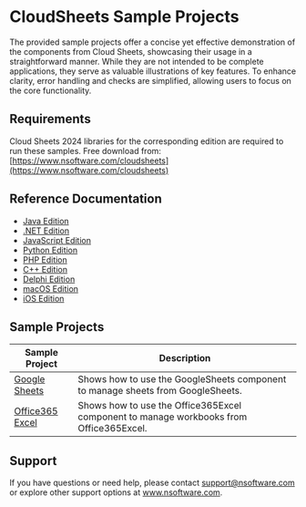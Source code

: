 # CloudSheets Sample Projects
The provided sample projects offer a concise yet effective demonstration of the components from Cloud Sheets, showcasing their usage in a straightforward manner. While they are not intended to be complete applications, they serve as valuable illustrations of key features. To enhance clarity, error handling and checks are simplified, allowing users to focus on the core functionality.

## Requirements
Cloud Sheets 2024 libraries for the corresponding edition are required to run these samples.  Free download from: [https://www.nsoftware.com/cloudsheets](https://www.nsoftware.com/cloudsheets)

## Reference Documentation
* [Java Edition](https://cdn.nsoftware.com/help/EHJ/java/)
* [.NET Edition](https://cdn.nsoftware.com/help/EHJ/cs/)
* [JavaScript Edition](https://cdn.nsoftware.com/help/EHJ/js/)
* [Python Edition](https://cdn.nsoftware.com/help/EHJ/py/)
* [PHP Edition](https://cdn.nsoftware.com/help/EHJ/php/)
* [C++ Edition](https://cdn.nsoftware.com/help/EHJ/cpp/)
* [Delphi Edition](https://cdn.nsoftware.com/help/EHJ/dlp/)
* [macOS Edition](https://cdn.nsoftware.com/help/EHJ/mac/)
* [iOS Edition](https://cdn.nsoftware.com/help/EHJ/mac/)

## Sample Projects
| Sample Project | Description |
| --- | --- |
| [Google Sheets](./Cloud%20Sheets%20Samples/Google%20Sheets) | Shows how to use the GoogleSheets component to manage sheets from GoogleSheets. |
| [Office365 Excel](./Cloud%20Sheets%20Samples/Office365%20Excel) | Shows how to use the Office365Excel component to manage workbooks from Office365Excel. |

## Support
If you have questions or need help, please contact support@nsoftware.com or explore other support options 
at www.nsoftware.com.
